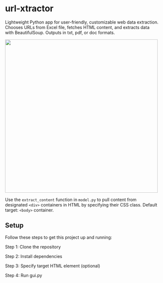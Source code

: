 # url-xtractor
Lightweight Python app for user-friendly, customizable web data extraction. Chooses URLs from Excel file, fetches HTML content, and extracts data with BeautifulSoup. Outputs in txt, pdf, or doc formats.

<img src="interface.png" width="500">

Use the `extract_content` function in `model.py` to pull content from designated `<div>` containers in HTML by specifying their CSS class. Default target: `<body>` container.

## Setup

Follow these steps to get this project up and running:


Step 1: Clone the repository

Step 2: Install dependencies 

Step 3: Specify target HTML element (optional)

Step 4: Run gui.py
